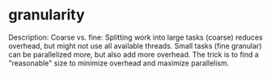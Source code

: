 # granularity

Description: Coarse vs. fine: Splitting work into large tasks (coarse) reduces overhead, but might not use all available threads. Small tasks (fine granular) can be parallelized more, but also add more overhead. The trick is to find a "reasonable" size to minimize overhead and maximize parallelism.